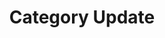 ---
layout: category
title: "Category Update"
category: update
permalink: '/others/category/update'
---
